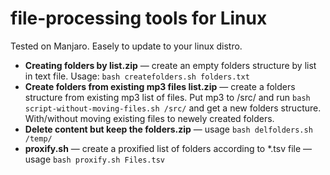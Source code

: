 # file-processing tools for Linux

Tested on Manjaro. Easely to update to your linux distro.

- **Creating folders by list.zip** — create an empty folders structure by list in text file. Usage: `bash createfolders.sh folders.txt`
- **Create folders from existing mp3 files list.zip** — create a folders structure from existing mp3 list of files. Put mp3 to /src/ and run `bash script-without-moving-files.sh /src/` and get a new folders structure. With/without moving existing files to newely created folders.
- **Delete content but keep the folders.zip**  — usage `bash delfolders.sh /temp/`
- **proxify.sh** — create a proxified list of folders according to *.tsv file — usage `bash proxify.sh Files.tsv`
